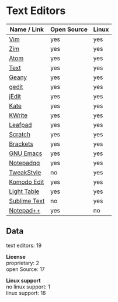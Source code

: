 # Text Editors
| Name / Link                                                      | Open Source | Linux |
| ---------------------------------------------------------------- | ----------- | ----- |
| [Vim](http://www.vim.org/)                                       | yes         | yes   |
| [Zim](http://zim-wiki.org/)                                      | yes         | yes   |
| [Atom](https://atom.io/)                                         | yes         | yes   |
| [Text](https://github.com/GoogleChrome/text-app)                 | yes         | yes   |
| [Geany](http://www.geany.org/)                                   | yes         | yes   |
| [gedit](https://wiki.gnome.org/Apps/Gedit)                       | yes         | yes   |
| [jEdit](http://www.jedit.org/)                                   | yes         | yes   |
| [Kate](https://kate-editor.org/)                                 | yes         | yes   |
| [KWrite](https://www.kde.org/applications/utilities/kwrite/)     | yes         | yes   |
| [Leafpad](http://tarot.freeshell.org/leafpad/)                   | yes         | yes   |
| [Scratch](https://launchpad.net/scratch)                         | yes         | yes   |
| [Brackets](http://brackets.io/)                                  | yes         | yes   |
| [GNU Emacs](https://www.gnu.org/software/emacs/)                 | yes         | yes   |
| [Notepadqq](http://notepadqq.altervista.org/wp/)                 | yes         | yes   |
| [TweakStyle](https://tweakstyle.com/)                            |  no         | yes   |
| [Komodo Edit](https://www.activestate.com/products/komodo-edit/) | yes         | yes   |
| [Light Table](http://lighttable.com/)                            | yes         | yes   |
| [Sublime Text](https://www.sublimetext.com/)                     |  no         | yes   |
| [Notepad++](https://notepad-plus-plus.org/)                      | yes         |  no   |

## Data
text editors: 19  

**License**  
proprietary: 2  
open Source: 17

**Linux support**  
no linux support: 1  
linux support: 18
